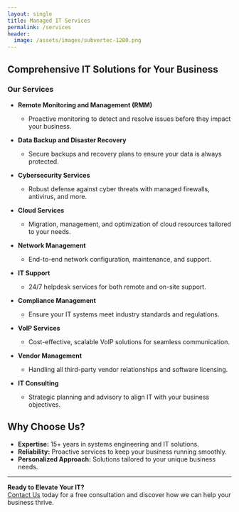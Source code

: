 ```yaml
---
layout: single
title: Managed IT Services
permalink: /services
header:
  image: /assets/images/subvertec-1280.png
---
```


## Comprehensive IT Solutions for Your Business

### Our Services

- **Remote Monitoring and Management (RMM)**
  - Proactive monitoring to detect and resolve issues before they impact your business.

- **Data Backup and Disaster Recovery**
  - Secure backups and recovery plans to ensure your data is always protected.

- **Cybersecurity Services**
  - Robust defense against cyber threats with managed firewalls, antivirus, and more.

- **Cloud Services**
  - Migration, management, and optimization of cloud resources tailored to your needs.

- **Network Management**
  - End-to-end network configuration, maintenance, and support.

- **IT Support**
  - 24/7 helpdesk services for both remote and on-site support.

- **Compliance Management**
  - Ensure your IT systems meet industry standards and regulations.

- **VoIP Services**
  - Cost-effective, scalable VoIP solutions for seamless communication.

- **Vendor Management**
  - Handling all third-party vendor relationships and software licensing.

- **IT Consulting**
  - Strategic planning and advisory to align IT with your business objectives.

## Why Choose Us?

- **Expertise:** 15+ years in systems engineering and IT solutions.
- **Reliability:** Proactive services to keep your business running smoothly.
- **Personalized Approach:** Solutions tailored to your unique business needs.

---

**Ready to Elevate Your IT?**  
[Contact Us](#) today for a free consultation and discover how we can help your business thrive.

